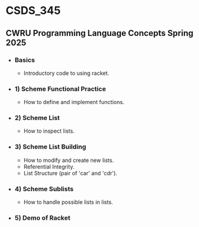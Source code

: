 # CSDS_345
## CWRU Programming Language Concepts Spring 2025

- ### Basics
  - Introductory code to using racket.
- ### 1) Scheme Functional Practice
  - How to define and implement functions.
- ### 2) Scheme List
  - How to inspect lists.
- ### 3) Scheme List Building
  - How to modify and create new lists.
  - Referential Integrity.
  - List Structure (pair of 'car' and 'cdr').
- ### 4) Scheme Sublists
  - How to handle possible lists in lists.
- ### 5) Demo of Racket

